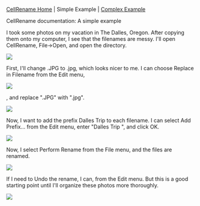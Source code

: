 
[CellRename Home](https://github.com/downpoured/labs_youthful_projects/tree/master/cellrename/README.md) | Simple Example | [Complex Example](https://github.com/downpoured/labs_youthful_projects/tree/master/cellrename/doc/complex_example/README.md)

CellRename documentation: A simple example

I took some photos on my vacation in The Dalles, Oregon. After copying them onto my computer, I see that the filenames
are messy. I'll open CellRename, File->Open, and open the directory. 

<img border="0" src="http://2.bp.blogspot.com/-PoZSxbdmn1Y/UP9kbJVcaWI/AAAAAAAAAog/gLPDp1v7TMA/s320/S1.png" style="border:none" />

First, I'll change .JPG to .jpg, which looks nicer to me. I can choose Replace in Filename from the Edit menu,

<img border="0" src="http://1.bp.blogspot.com/-gSMZfz-vNnA/UP9ksgM5e_I/AAAAAAAAAos/f8_t-lVkUoE/s320/s2.png" style="border:none" />

, and replace ".JPG" with ".jpg".

<img border="0" src="http://1.bp.blogspot.com/-KdrruAJ8sNI/UP9kvFOHhKI/AAAAAAAAAo4/Vg3k3fbexSc/s320/s3.png" style="border:none" />

Now, I want to add the prefix Dalles Trip to each filename. I can select Add Prefix... from the Edit menu, enter "Dalles Trip ", and click OK.

<img border="0" src="http://3.bp.blogspot.com/-Sh_ZB_elHfA/UP9kyJSVn4I/AAAAAAAAApE/1xQX3f29Gb8/s320/s4.png" style="border:none" />

Now, I select Perform Rename from the File menu, and the files are renamed.

<img border="0" src="http://1.bp.blogspot.com/-00PsLR9w1Eg/UP9k02MoZgI/AAAAAAAAApQ/6Nvh7fCi77I/s320/s5.png" style="border:none" />

If I need to Undo the rename, I can, from the Edit menu. But this is a good starting point until
I'll organize these photos more thoroughly.

<img border="0" src="http://3.bp.blogspot.com/-U_apx4gane8/UP9lLRCs0qI/AAAAAAAAApc/5o2J-zbT3x4/s320/sinter.png" style="border:none" />

